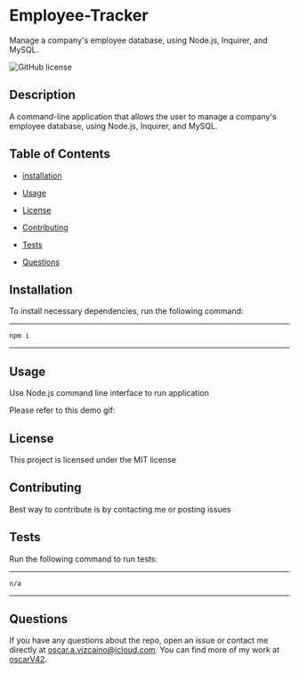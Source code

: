 # Employee-Tracker

Manage a company's employee database, using Node.js, Inquirer, and MySQL.

![GitHub license](https://img.shields.io/badge/license-MIT-yellow.svg)

## Description

A command-line application that allows the user to manage a company's employee database, using Node.js, Inquirer, and MySQL.

## Table of Contents

- [installation](#installation)
- [Usage](#usage)

- [License](#license)

- [Contributing](#contributing)

- [Tests](#tests)

- [Questions](#questions)

## Installation

To install necessary dependencies, run the following command:

---

    npm i

---

## Usage

Use Node.js command line interface to run application

Please refer to this demo gif:

## License

This project is licensed under the MIT license

## Contributing

Best way to contribute is by contacting me or posting issues

## Tests

Run the following command to run tests:

---

    n/a

---

## Questions

If you have any questions about the repo, open an issue or contact me directly at oscar.a.vizcaino@icloud.com. You can find more of my work at
[oscarV42](https://github.com/oscarV42/).
